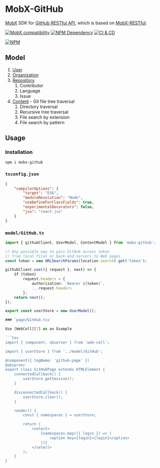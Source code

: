 # MobX-GitHub

[MobX][1] SDK for [GitHub RESTful API][2], which is based on [MobX-RESTful][3].

[![MobX compatibility](https://img.shields.io/badge/Compatible-1?logo=mobx&label=MobX%206%2F7)][1]
[![NPM Dependency](https://img.shields.io/librariesio/release/npm/mobx-github)][4]
[![CI & CD](https://github.com/idea2app/MobX-GitHub/actions/workflows/main.yml/badge.svg)][5]

[![NPM](https://nodei.co/npm/mobx-github.png?downloads=true&downloadRank=true&stars=true)][6]

## Model

1. [User](source/User.ts)
2. [Organization](source/Organization.ts)
3. [Repository](source/Repository.ts)
    1. Contributor
    2. Language
    3. Issue
4. [Content](source/Content.ts) - Git file tree traversal
    1. Directory traversal
    2. Recursive tree traversal
    3. File search by extension
    4. File search by pattern

## Usage

### Installation

```shell
npm i mobx-github
```

### `tsconfig.json`

```json
{
    "compilerOptions": {
        "target": "ES6",
        "moduleResolution": "Node",
        "useDefineForClassFields": true,
        "experimentalDecorators": false,
        "jsx": "react-jsx"
    }
}
```

### `model/GitHub.ts`

````typescript
import { githubClient, UserModel, ContentModel } from 'mobx-github';

// Any possible way to pass GitHub access token
// from local files or back-end servers to Web pages
const token = new URLSearchParams(location.search).get('token');

githubClient.use(({ request }, next) => {
    if (token)
        request.headers = {
            authorization: `Bearer ${token}`,
            ...request.headers
        };
    return next();
});

export const userStore = new UserModel();

### `page/GitHub.tsx`

Use [WebCell][7] as an Example

```tsx
import { component, observer } from 'web-cell';

import { userStore } from '../model/GitHub';

@component({ tagName: 'github-page' })
@observer
export class GitHubPage extends HTMLElement {
    connectedCallback() {
        userStore.getSession();
    }

    disconnectedCallback() {
        userStore.clear();
    }

    render() {
        const { namespaces } = userStore;

        return (
            <select>
                {namespaces.map(({ login }) => (
                    <option key={login}>{login}</option>
                ))}
            </select>
        );
    }
}
````

[1]: https://mobx.js.org/
[2]: https://docs.github.com/en/rest
[3]: https://github.com/idea2app/MobX-RESTful
[4]: https://libraries.io/npm/mobx-github
[5]: https://github.com/idea2app/MobX-GitHub/actions/workflows/main.yml
[6]: https://nodei.co/npm/mobx-github/
[7]: https://github.com/EasyWebApp/WebCell

